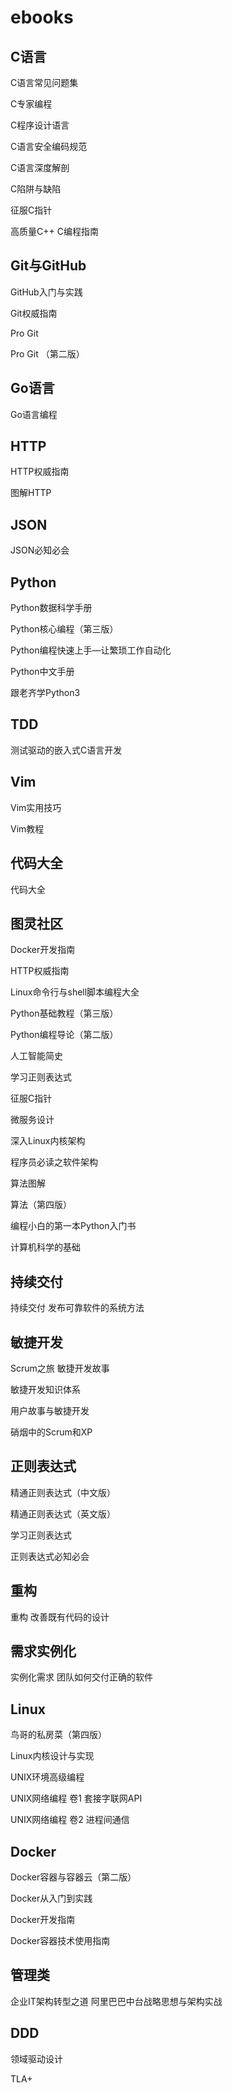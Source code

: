 # ebooks

## C语言

C语言常见问题集

C专家编程

C程序设计语言

C语言安全编码规范

C语言深度解剖

C陷阱与缺陷

征服C指针

高质量C++ C编程指南

## Git与GitHub

GitHub入门与实践

Git权威指南

Pro Git

Pro Git （第二版）

## Go语言

Go语言编程

## HTTP

HTTP权威指南

图解HTTP

## JSON

JSON必知必会

## Python

Python数据科学手册

Python核心编程（第三版）

Python编程快速上手—让繁琐工作自动化

Python中文手册

跟老齐学Python3

## TDD

测试驱动的嵌入式C语言开发

## Vim

Vim实用技巧

Vim教程

## 代码大全

代码大全

## 图灵社区

Docker开发指南

HTTP权威指南

Linux命令行与shell脚本编程大全

Python基础教程（第三版）

Python编程导论（第二版）

人工智能简史

学习正则表达式

征服C指针

微服务设计

深入Linux内核架构

程序员必读之软件架构

算法图解

算法（第四版）

编程小白的第一本Python入门书

计算机科学的基础

## 持续交付

持续交付 发布可靠软件的系统方法

## 敏捷开发

Scrum之旅 敏捷开发故事

敏捷开发知识体系

用户故事与敏捷开发

硝烟中的Scrum和XP

## 正则表达式

精通正则表达式（中文版）

精通正则表达式（英文版）

学习正则表达式

正则表达式必知必会

## 重构

重构 改善既有代码的设计

## 需求实例化

实例化需求 团队如何交付正确的软件

## Linux

鸟哥的私房菜（第四版）

Linux内核设计与实现

UNIX环境高级编程

UNIX网络编程 卷1 套接字联网API

UNIX网络编程 卷2 进程间通信

## Docker

Docker容器与容器云（第二版）

Docker从入门到实践

Docker开发指南

Docker容器技术使用指南

## 管理类

企业IT架构转型之道  阿里巴巴中台战略思想与架构实战

## DDD

领域驱动设计

TLA+